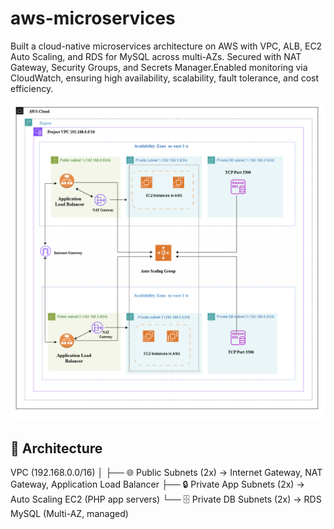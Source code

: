# aws-microservices
Built a cloud-native microservices architecture on AWS with VPC, ALB, EC2 Auto Scaling, and RDS for MySQL across multi-AZs. Secured with NAT Gateway, Security Groups, and Secrets Manager.Enabled monitoring via CloudWatch, ensuring high availability, scalability, fault tolerance, and cost efficiency.

![Image Alt](https://github.com/suma419/aws-microservices/blob/883b94d9566ad608799482ae94bbda98cfc5217a/aws_microservices_gITHUB.png)

## 📌 Architecture
VPC (192.168.0.0/16)
│
├── 🌐 Public Subnets (2x) → Internet Gateway, NAT Gateway, Application Load Balancer
├── 🔒 Private App Subnets (2x) → Auto Scaling EC2 (PHP app servers)
└── 🗄️ Private DB Subnets (2x) → RDS MySQL (Multi-AZ, managed)
